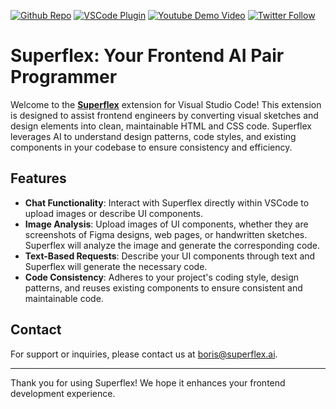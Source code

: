 [twitter-shield]: https://img.shields.io/twitter/follow/_riphal_?style=social
[twitter-url]: https://x.com/_riphal_
[github-shield]: https://img.shields.io/github/stars/aquila-lab/superflex-vscode?style=social
[github-url]: https://github.com/aquila-lab/superflex-vscode
[vscode-shield]: https://img.shields.io/visual-studio-marketplace/r/aquilalabs.superflex?logo=visual-studio-code&style=social
[vscode-url]: https://marketplace.visualstudio.com/items?itemName=aquilalabs.superflex
[youtube-shield]: https://img.shields.io/youtube/channel/views/UCrbhbCBMVms0xQB3bDIZOnw?style=social
[youtube-url]: https://youtu.be/KuOEcDCe-WM

[![Github Repo][github-shield]][github-url] [![VSCode Plugin][vscode-shield]][vscode-url] [![Youtube Demo Video][youtube-shield]][youtube-url] [![Twitter Follow][twitter-shield]][twitter-url]

# Superflex: Your Frontend AI Pair Programmer

Welcome to the [**Superflex**](https://superflex.ai/) extension for Visual Studio Code! This extension is designed to assist frontend engineers by converting visual sketches and design elements into clean, maintainable HTML and CSS code. Superflex leverages AI to understand design patterns, code styles, and existing components in your codebase to ensure consistency and efficiency.

## Features

- **Chat Functionality**: Interact with Superflex directly within VSCode to upload images or describe UI components.
- **Image Analysis**: Upload images of UI components, whether they are screenshots of Figma designs, web pages, or handwritten sketches. Superflex will analyze the image and generate the corresponding code.
- **Text-Based Requests**: Describe your UI components through text and Superflex will generate the necessary code.
- **Code Consistency**: Adheres to your project's coding style, design patterns, and reuses existing components to ensure consistent and maintainable code.

## Contact

For support or inquiries, please contact us at [boris@superflex.ai](mailto:boris@superflex.ai).

---

Thank you for using Superflex! We hope it enhances your frontend development experience.
